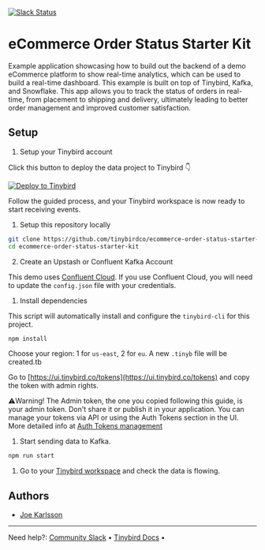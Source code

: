 <p>
  <a href="https://www.tinybird.co/join-our-slack-community"><img alt="Slack Status" src="https://img.shields.io/badge/slack-chat-1FCC83?style=flat&logo=slack"></a>
</p>

# eCommerce Order Status Starter Kit

Example application showcasing how to build out the backend of a demo eCommerce platform to show real-time analytics, which can be used to build a real-time dashboard. This example is built on top of Tinybird, Kafka, and Snowflake. This app allows you to track the status of orders in real-time, from placement to shipping and delivery, ultimately leading to better order management and improved customer satisfaction.

## Setup

1. Setup your Tinybird account

Click this button to deploy the data project to Tinybird 👇

[![Deploy to Tinybird](https://cdn.tinybird.co/button)](https://ui.tinybird.co/workspaces/new?name=ecommerce-order-status-starter-kit)

Follow the guided process, and your Tinybird workspace is now ready to start receiving events.

1. Setup this repository locally

```bash
git clone https://github.com/tinybirdco/ecommerce-order-status-starter-kit.git
cd ecommerce-order-status-starter-kit
```

2. Create an Upstash or Confluent Kafka Account

This demo uses [Confluent Cloud](https://www.confluent.io/confluent-cloud/). If you use Confluent Cloud, you will need to update the `config.json` file with your credentials.

1. Install dependencies

This script will automatically install and configure the `tinybird-cli` for this project.

```bash
npm install
```

Choose your region: 1 for `us-east`, 2 for `eu`. A new `.tinyb` file will be created.tb

Go to [https://ui.tinybird.co/tokens](https://ui.tinybird.co/tokens) and copy the token with admin rights.

⚠️Warning! The Admin token, the one you copied following this guide, is your admin token. Don't share it or publish it in your application. You can manage your tokens via API or using the Auth Tokens section in the UI. More detailed info at [Auth Tokens management](https://www.tinybird.co/docs/api-reference/token-api.html)

1. Start sending data to Kafka.

```bash
npm run start
```

1. Go to your [Tinybird workspace](https://ui.tinybird.co) and check the data is flowing.

## Authors

- [Joe Karlsson](https://github.com/joekarlsson)

---

Need help?: [Community Slack](https://www.tinybird.co/join-our-slack-community) &bull; [Tinybird Docs](https://docs.tinybird.co/) &bull;
